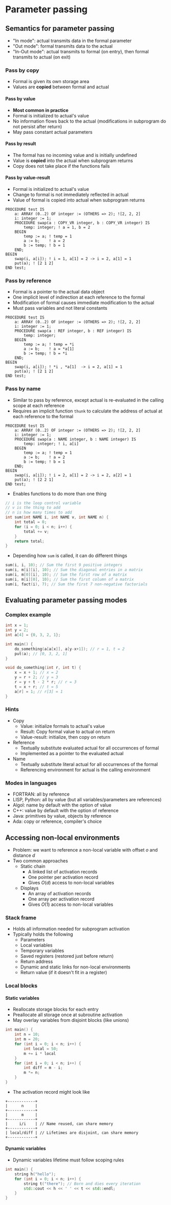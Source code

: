 # Parameter passing

## Semantics for parameter passing

- "In mode": actual transmits data in the formal parameter
- "Out mode": formal transmits data to the actual
- "In-Out mode": actual transmits to formal (on entry), then formal transmits to actual (on exit)

### Pass by copy

- Formal is given its own storage area
- Values are **copied** between formal and actual

#### Pass by value

- **Most common in practice**
- Formal is initialized to actual's value
- No information flows back to the actual (modifications in subprogram do not persist after return)
- May pass constant actual parameters

#### Pass by result

- The formal has no incoming value and is initially undefined
- Value is **copied** into the actual when subprogram returns
- Copy does not take place if the functions fails

#### Pass by value-result

- Formal is initialized to actual's value
- Change to formal is not immediately reflected in actual
- Value of formal is copied into actual when subprogram returns

```FORTRAN
PROCEDURE test IS
    a: ARRAY (0..2) OF integer := (OTHERS => 2); ![2, 2, 2]
    i: integer := 1;
    PROCEDURE swap(a : COPY_VR integer, b : COPY_VR integer) IS
        temp: integer; ! a = 1, b = 2
    BEGIN
        temp := a; ! temp = 1
        a := b;    ! a = 2
        b := temp; ! b = 1
    END;
BEGIN
    swap(i, a[i]); ! i = 1, a[1] = 2 -> i = 2, a[1] = 1
    put(a); ! [2 1 2]
END test;
```

### Pass by reference

- Formal is a pointer to the actual data object
- One implicit level of indirection at each reference to the formal
- Modification of formal causes immediate modification to the actual
- Must pass variables and not literal constants

```FORTRAN
PROCEDURE test IS
    a: ARRAY (0..2) OF integer := (OTHERS => 2); ![2, 2, 2]
    i: integer := 1;
    PROCEDURE swap(a : REF integer, b : REF integer) IS
        temp: integer; 
    BEGIN
        temp := a; ! temp = *i
        a := b;    ! a = *a[1]
        b := temp; ! b = *i
    END;
BEGIN
    swap(i, a[i]); ! *i , *a[1]  -> i = 2, a[1] = 1
    put(a); ! [2 1 2]
END test;
```

### Pass by name

- Similar to pass by reference, except actual is re-evaluated in the calling scope at each reference
- Requires an implicit function `thunk` to calculate the address of actual at each reference to the formal

```FORTRAN
PROCEDURE test IS
    a: ARRAY (0..2) OF integer := (OTHERS => 2); ![2, 2, 2]
    i: integer := 1;
    PROCEDURE swap(a : NAME integer, b : NAME integer) IS
        temp: integer; ! i, a[i]
    BEGIN
        temp := a; ! temp = 1
        a := b;    ! a = 2
        b := temp; ! b = 1
    END;
BEGIN
    swap(i, a[i]); ! i = 2, a[1] = 2 -> i = 2, a[2] = 1
    put(a); ! [2 2 1]
END test;
```

- Enables functions to do more than one thing

```C++
// i is the loop control variable
// v is the thing to add
// n is how many times to add
int sum(int NAME i, int NAME v, int NAME n) {
    int total = 0;
    for (i = 0; i < n; i++) {
        total += v;
    }
    return total;
}
```

- Depending how `sum` is called, it can do different things

```C++
sum(i, i, 10); // Sum the first 9 positive integers
sum(i, m[i][i], 10); // Sum the diagonal entries in a matrix
sum(i, m[0][i], 10); // Sum the first row of a matrix
sum(i, m[i][0], 10); // Sum the first column of a matrix
sum(i, fact(i), 7); // Sum the first 7 non-negative factorials
```

## Evaluating parameter passing modes

### Complex example

```C++
int x = 1;
int y = 2;
int a[4] = {0, 3, 2, 1};

int main() {
    do_something(a[a[x]], a[y-x+1]); // r = 1, t = 2
    put(a); // [0, 3, 2, 1]
}

void do_something(int r, int t) {
    x = x + 1; // x = 2
    y = r + 2; // y = 3
    r = y + t - 2 * r; // r = 3
    t = x + r; // t = 5
    a[r] = 1; // r[3] = 1
}
```

### Hints

- Copy
    - Value: initialize formals to actual's value
    - Result: Copy formal value to actual on return
    - Value-result: initialize, then copy on return
- Reference
    - Textually substitute evaluated actual for all occurrences of formal
    - Implemented as a pointer to the evaluated actual
- Name
    - Textually substitute literal actual for all occurrences of the formal
    - Referencing environment for actual is the calling environment

### Modes in languages

- FORTRAN: all by reference
- LISP, Python: all by value (but all variables/parameters are references)
- Algol: name by default with the option of value
- C++: value by default with the option of reference
- Java: primitives by value, objects by reference
- Ada: copy or reference, compiler's choice

## Accessing non-local environments

- Problem: we want to reference a non-local variable with offset $o$ and distance $d$
- Two common approaches
    - Static chain
        - A linked list of activation records
        - One pointer per activation record
        - Gives $O(d)$ access to non-local variables
    - Displays
        - An array of activation records
        - One array per activation record
        - Gives $O(1)$ access to non-local variables

### Stack frame

- Holds all information needed for subprogram activation
- Typically holds the following
    - Parameters
    - Local variables
    - Temporary variables
    - Saved registers (restored just before return)
    - Return address
    - Dynamic and static links for non-local environments
    - Return value (if it doesn't fit in a register)

### Local blocks

#### Static variables

- Reallocate storage blocks for each entry
- Preallocate all storage once at subroutine activation
- May overlay variables from disjoint blocks (like unions)

```C++
int main() {
    int n = 10;
    int m = 20;
    for (int i = 0; i < n; i++) {
        int local = 50;
        m += i * local
    }
    for (int i = 0; i < n; i++) {
        int diff = m - i;
        m *= n;
    }
}
```

- The activation record might look like

```
+------------+
|      n     |
+------------+
|      m     |
+------------+
|     i/i    | // Name reused, can share memory
+------------+
| local/diff | // Lifetimes are disjoint, can share memory
+------------+
```

#### Dynamic variables

- Dynamic variables lifetime must follow scoping rules

```C++
int main() {
    string h("hello");
    for (int i = 0; i < n; i++) {
        string t("there"); // Born and dies every iteration
        std::cout << h << ' ' << t << std::endl;
    }
}
```

